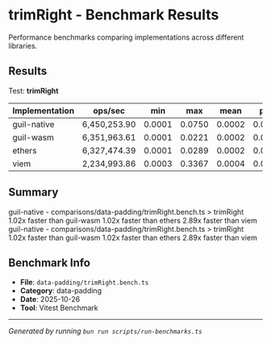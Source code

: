 # trimRight - Benchmark Results

Performance benchmarks comparing implementations across different libraries.

## Results

Test: **trimRight**

| Implementation | ops/sec | min | max | mean | p75 | p99 | p995 | p999 | rme | samples | notes |
|---|---|---|---|---|---|---|---|---|---|---|---|
| guil-native | 6,450,253.90 | 0.0001 | 0.0750 | 0.0002 | 0.0002 | 0.0002 | 0.0002 | 0.0003 | ±0.06% | 3225127 | fastest |
| guil-wasm | 6,351,963.61 | 0.0001 | 0.0221 | 0.0002 | 0.0002 | 0.0002 | 0.0002 | 0.0003 | ±0.04% | 3175982 |  |
| ethers | 6,327,474.39 | 0.0001 | 0.0289 | 0.0002 | 0.0002 | 0.0002 | 0.0003 | 0.0003 | ±0.05% | 3163738 |  |
| viem | 2,234,993.86 | 0.0003 | 0.3367 | 0.0004 | 0.0005 | 0.0005 | 0.0006 | 0.0011 | ±0.31% | 1117497 | slowest |

## Summary

guil-native - comparisons/data-padding/trimRight.bench.ts > trimRight
1.02x faster than guil-wasm
1.02x faster than ethers
2.89x faster than viem
guil-native - comparisons/data-padding/trimRight.bench.ts > trimRight
1.02x faster than guil-wasm
1.02x faster than ethers
2.89x faster than viem

## Benchmark Info

- **File**: `data-padding/trimRight.bench.ts`
- **Category**: data-padding
- **Date**: 2025-10-26
- **Tool**: Vitest Benchmark

---

*Generated by running `bun run scripts/run-benchmarks.ts`*
